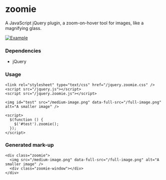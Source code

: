 zoomie
======

A JavaScript jQuery plugin, a zoom-on-hover tool for images, like a magnifying glass.

[![Example](http://24.media.tumblr.com/tumblr_mb4rq4mu0B1qjafb1o1_500.png)](https://artistsnclients.com/slots/155)

### Dependencies

* jQuery

### Usage

    <link rel="stylesheet" type="text/css" href="/jquery.zoomie.css" />
    <script src="/jquery.js"></script>
    <script src="/jquery.zoomie.js"></script>

    <img id="test" src="/medium-image.png" data-full-src="/full-image.png" alt="A smaller image" />

    <script>
      $(function () {
        $('#test').zoomie();
      });
    </script>

### Generated mark-up

    <div class="zoomie">
      <img src="/medium-image.png" data-full-src="/full-image.png" alt="A smaller image" />
      <div class="zoomie-window"></div>
    </div>
